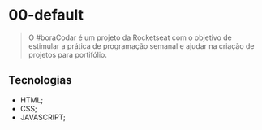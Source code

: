 # 00-default

>O #boraCodar é um projeto da Rocketseat com o objetivo de  estimular a prática de programação semanal e ajudar na criação de projetos para portifólio.


## Tecnologias
- HTML;
- CSS;
- JAVASCRIPT;
